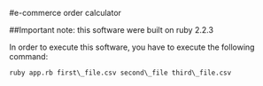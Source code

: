 #e-commerce order calculator

##Important note: this software were built on ruby 2.2.3

In order to execute this software, you have to execute the following command:
```
ruby app.rb first\_file.csv second\_file third\_file.csv
```
